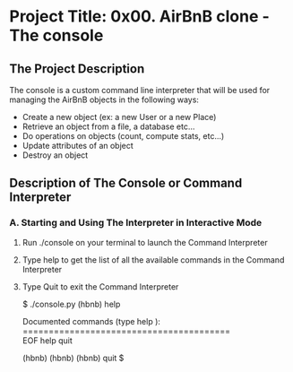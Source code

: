 
# **Project Title: 0x00. AirBnB clone - The console**

## **The Project Description**

The console is a custom command line interpreter that will be used for managing the AirBnB objects in the following ways:

* Create a new object (ex: a new User or a new Place)
* Retrieve an object from a file, a database etc…
* Do operations on objects (count, compute stats, etc…)
* Update attributes of an object
* Destroy an object

## **Description of The Console or Command Interpreter**

### **A. Starting and Using The Interpreter in Interactive Mode**

1. Run ./console on your terminal to launch the Command Interpreter
2. Type help to get the list of all the available commands in the Command Interpreter
3. Type Quit to exit the Command Interpreter

	$ ./console.py
	(hbnb) help

	Documented commands (type help <topic>):
	\========================================\
	EOF  help  quit

	(hbnb) 
	(hbnb) 
	(hbnb) quit
	$
